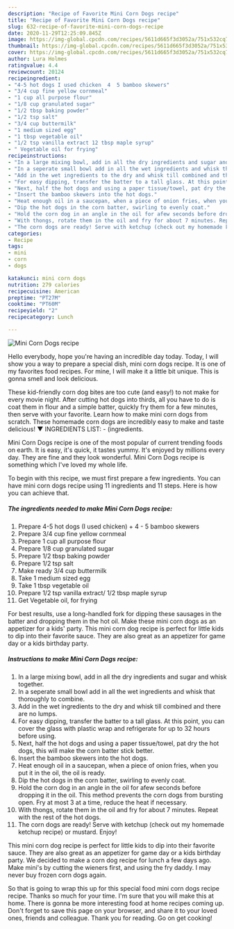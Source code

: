 ```yaml
---
description: "Recipe of Favorite Mini Corn Dogs recipe"
title: "Recipe of Favorite Mini Corn Dogs recipe"
slug: 632-recipe-of-favorite-mini-corn-dogs-recipe
date: 2020-11-29T12:25:09.845Z
image: https://img-global.cpcdn.com/recipes/5611d665f3d3052a/751x532cq70/mini-corn-dogs-recipe-recipe-main-photo.jpg
thumbnail: https://img-global.cpcdn.com/recipes/5611d665f3d3052a/751x532cq70/mini-corn-dogs-recipe-recipe-main-photo.jpg
cover: https://img-global.cpcdn.com/recipes/5611d665f3d3052a/751x532cq70/mini-corn-dogs-recipe-recipe-main-photo.jpg
author: Lura Holmes
ratingvalue: 4.4
reviewcount: 20124
recipeingredient:
- "4-5 hot dogs I used chicken  4  5 bamboo skewers"
- "3/4 cup fine yellow cornmeal"
- "1 cup all purpose flour"
- "1/8 cup granulated sugar"
- "1/2 tbsp baking powder"
- "1/2 tsp salt"
- "3/4 cup buttermilk"
- "1 medium sized egg"
- "1 tbsp vegetable oil"
- "1/2 tsp vanilla extract 12 tbsp maple syrup"
- " Vegetable oil for frying"
recipeinstructions:
- "In a large mixing bowl, add in all the dry ingredients and sugar and whisk together."
- "In a seperate small bowl add in all the wet ingredients and whisk that thoroughly to combine."
- "Add in the wet ingredients to the dry and whisk till combined and there are no lumps."
- "For easy dipping, transfer the batter to a tall glass. At this point, you can cover the glass with plastic wrap and refrigerate for up to 32 hours before using."
- "Next, half the hot dogs and using a paper tissue/towel, pat dry the hot dogs, this will make the corn batter stick better."
- "Insert the bamboo skewers into the hot dogs."
- "Heat enough oil in a saucepan, when a piece of onion fries, when you put it in the oil, the oil is ready."
- "Dip the hot dogs in the corn batter, swirling to evenly coat."
- "Hold the corn dog in an angle in the oil for afew seconds before dropping it in the oil. This method prevents the corn dogs from bursting open. Fry at most 3 at a time, reduce the heat if necessary."
- "With thongs, rotate them in the oil and fry for about 7 minutes. Repeat with the rest of the hot dogs."
- "The corn dogs are ready! Serve with ketchup (check out my homemade ketchup recipe) or mustard. Enjoy!"
categories:
- Recipe
tags:
- mini
- corn
- dogs

katakunci: mini corn dogs 
nutrition: 279 calories
recipecuisine: American
preptime: "PT27M"
cooktime: "PT60M"
recipeyield: "2"
recipecategory: Lunch

---
```



![Mini Corn Dogs recipe](https://img-global.cpcdn.com/recipes/5611d665f3d3052a/751x532cq70/mini-corn-dogs-recipe-recipe-main-photo.jpg)

Hello everybody, hope you're having an incredible day today. Today, I will show you a way to prepare a special dish, mini corn dogs recipe. It is one of my favorites food recipes. For mine, I will make it a little bit unique. This is gonna smell and look delicious.

These kid-friendly corn dog bites are too cute (and easy!) to not make for every movie night. After cutting hot dogs into thirds, all you have to do is coat them in flour and a simple batter, quickly fry them for a few minutes, then serve with your favorite. Learn how to make mini corn dogs from scratch. These homemade corn dogs are incredibly easy to make and taste delicious! ▼ INGREDIENTS LIST: - (ingredients.

Mini Corn Dogs recipe is one of the most popular of current trending foods on earth. It is easy, it's quick, it tastes yummy. It's enjoyed by millions every day. They are fine and they look wonderful. Mini Corn Dogs recipe is something which I've loved my whole life.


To begin with this recipe, we must first prepare a few ingredients. You can have mini corn dogs recipe using 11 ingredients and 11 steps. Here is how you can achieve that.

<!--inarticleads1-->

##### The ingredients needed to make Mini Corn Dogs recipe:

1. Prepare 4-5 hot dogs (I used chicken) + 4 - 5 bamboo skewers
1. Prepare 3/4 cup fine yellow cornmeal
1. Prepare 1 cup all purpose flour
1. Prepare 1/8 cup granulated sugar
1. Prepare 1/2 tbsp baking powder
1. Prepare 1/2 tsp salt
1. Make ready 3/4 cup buttermilk
1. Take 1 medium sized egg
1. Take 1 tbsp vegetable oil
1. Prepare 1/2 tsp vanilla extract/ 1/2 tbsp maple syrup
1. Get  Vegetable oil, for frying


For best results, use a long-handled fork for dipping these sausages in the batter and dropping them in the hot oil. Make these mini corn dogs as an appetizer for a kids&#39; party. This mini corn dog recipe is perfect for little kids to dip into their favorite sauce. They are also great as an appetizer for game day or a kids birthday party. 

<!--inarticleads2-->

##### Instructions to make Mini Corn Dogs recipe:

1. In a large mixing bowl, add in all the dry ingredients and sugar and whisk together.
1. In a seperate small bowl add in all the wet ingredients and whisk that thoroughly to combine.
1. Add in the wet ingredients to the dry and whisk till combined and there are no lumps.
1. For easy dipping, transfer the batter to a tall glass. At this point, you can cover the glass with plastic wrap and refrigerate for up to 32 hours before using.
1. Next, half the hot dogs and using a paper tissue/towel, pat dry the hot dogs, this will make the corn batter stick better.
1. Insert the bamboo skewers into the hot dogs.
1. Heat enough oil in a saucepan, when a piece of onion fries, when you put it in the oil, the oil is ready.
1. Dip the hot dogs in the corn batter, swirling to evenly coat.
1. Hold the corn dog in an angle in the oil for afew seconds before dropping it in the oil. This method prevents the corn dogs from bursting open. Fry at most 3 at a time, reduce the heat if necessary.
1. With thongs, rotate them in the oil and fry for about 7 minutes. Repeat with the rest of the hot dogs.
1. The corn dogs are ready! Serve with ketchup (check out my homemade ketchup recipe) or mustard. Enjoy!


This mini corn dog recipe is perfect for little kids to dip into their favorite sauce. They are also great as an appetizer for game day or a kids birthday party. We decided to make a corn dog recipe for lunch a few days ago. Make mini&#39;s by cutting the wieners first, and using the fry daddy. I may never buy frozen corn dogs again. 

So that is going to wrap this up for this special food mini corn dogs recipe recipe. Thanks so much for your time. I'm sure that you will make this at home. There is gonna be more interesting food at home recipes coming up. Don't forget to save this page on your browser, and share it to your loved ones, friends and colleague. Thank you for reading. Go on get cooking!
